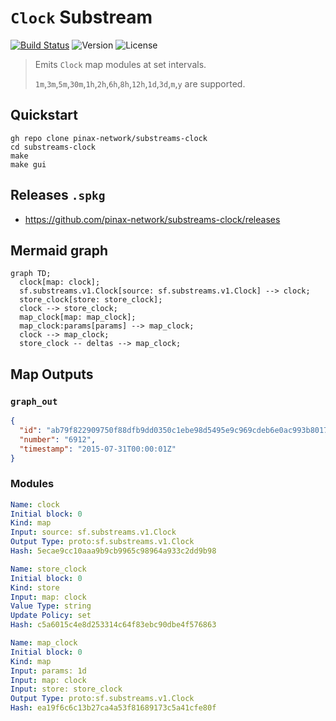 # `Clock` Substream

[![Build Status](https://github.com/pinax-network/substreams-clock/actions/workflows/test.yml/badge.svg)](https://github.com/pinax-network/substreams-clock/actions/workflows/test.yml)
![Version](https://img.shields.io/github/v/release/pinax-network/substreams-clock)
![License](https://img.shields.io/github/license/pinax-network/substreams-clock)

> Emits `Clock` map modules at set intervals.
>
> `1m`,`3m`,`5m`,`30m`,`1h`,`2h`,`6h`,`8h`,`12h`,`1d`,`3d`,`m`,`y` are supported.

## Quickstart

```
gh repo clone pinax-network/substreams-clock
cd substreams-clock
make
make gui
```

## Releases `.spkg`

- <https://github.com/pinax-network/substreams-clock/releases>

## Mermaid graph

```mermaid
graph TD;
  clock[map: clock];
  sf.substreams.v1.Clock[source: sf.substreams.v1.Clock] --> clock;
  store_clock[store: store_clock];
  clock --> store_clock;
  map_clock[map: map_clock];
  map_clock:params[params] --> map_clock;
  clock --> map_clock;
  store_clock -- deltas --> map_clock;
```

## Map Outputs

### `graph_out`

```json
{
  "id": "ab79f822909750f88dfb9dd0350c1ebe98d5495e9c969cdeb6e0ac993b80175b",
  "number": "6912",
  "timestamp": "2015-07-31T00:00:01Z"
}
```

### Modules

```yaml
Name: clock
Initial block: 0
Kind: map
Input: source: sf.substreams.v1.Clock
Output Type: proto:sf.substreams.v1.Clock
Hash: 5ecae9cc10aaa9b9cb9965c98964a933c2dd9b98

Name: store_clock
Initial block: 0
Kind: store
Input: map: clock
Value Type: string
Update Policy: set
Hash: c5a6015c4e8d253314c64f83ebc90dbe4f576863

Name: map_clock
Initial block: 0
Kind: map
Input: params: 1d
Input: map: clock
Input: store: store_clock
Output Type: proto:sf.substreams.v1.Clock
Hash: ea19f6c6c13b27ca4a53f81689173c5a41cfe80f
```
